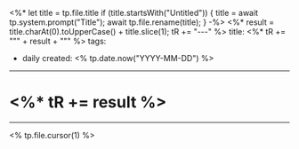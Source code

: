 <%* let title = tp.file.title
  if (title.startsWith("Untitled")) {
    title = await tp.system.prompt("Title");
    await tp.file.rename(title);
  } 
-%>
<%*
  result = title.charAt(0).toUpperCase() + title.slice(1);
  tR += "---"
%>
title:  <%* tR += "\"" + result + "\"" %>
tags:
  - daily
created: <% tp.date.now("YYYY-MM-DD") %>
---
# <%* tR += result %>
---
<% tp.file.cursor(1) %>
